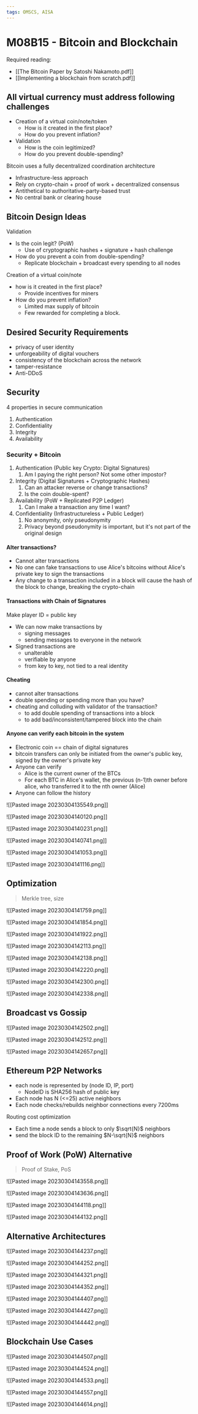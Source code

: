 ```yaml
---
tags: OMSCS, AISA
---
```

# M08B15 - Bitcoin and Blockchain

Required reading: 
- [[The Bitcoin Paper by Satoshi Nakamoto.pdf]]
- [[Implementing a blockchain from scratch.pdf]]

## All virtual currency must address following challenges
- Creation of a virtual coin/note/token
	- How is it created in the first place?
	- How do you prevent inflation?
- Validation
	- How is the coin legitimized?
	- How do you prevent double-spending?

Bitcoin uses a fully decentralized coordination architecture
- Infrastructure-less approach
- Rely on crypto-chain + proof of work + decentralized consensus
- Antithetical to authoritative-party-based trust
- No central bank or clearing house

## Bitcoin Design Ideas
Validation
- Is the coin legit? (PoW)
	- Use of cryptographic hashes + signature + hash challenge
- How do you prevent a coin from double-spending?
	- Replicate blockchain + broadcast every spending to all nodes

Creation of a virtual coin/note
- how is it created in the first place?
	- Provide incentives for miners
- How do you prevent inflation?
	- Limited max supply of bitcoin
	- Few rewarded for completing a block.

## Desired Security Requirements
- privacy of user identity
- unforgeability of digital vouchers
- consistency of the blockchain across the network
- tamper-resistance
- Anti-DDoS

## Security
4 properties in secure communication
1. Authentication
2. Confidentiality
3. Integrity
4. Availability

### Security + Bitcoin
1. Authentication (Public key Crypto: Digital Signatures)
	1. Am I paying the right person? Not some other impostor?
2. Integrity (Digital Signatures + Cryptographic Hashes)
	1. Can an attacker reverse or change transactions?
	2. Is the coin double-spent?
3. Availability (PoW + Replicated P2P Ledger)
	1. Can I make a transaction any time I want?
4. Confidentiality (Infrastructureless + Public Ledger)
	1. No anonymity, only pseudonymity
	2. Privacy beyond pseudonymity is important, but it's not part of the original design

#### Alter transactions?
- Cannot alter transactions
- No one can fake transactions to use Alice's bitcoins without Alice's private key to sign the transactions
- Any change to a transaction included in a block will cause the hash of the block to change, breaking the crypto-chain

#### Transactions with Chain of Signatures
Make player ID = public key
- We can now make transactions by
	- signing messages
	- sending messages to everyone in the network
- Signed transactions are
	- unalterable
	- verifiable by anyone
	- from key to key, not tied to a real identity

#### Cheating
- cannot alter transactions
- double spending or spending more than you have?
- cheating and colluding with validator of the transaction?
	- to add double spending of transactions into a block
	- to add bad/inconsistent/tampered block into the chain

#### Anyone can verify each bitcoin in the system
- Electronic coin == chain of digital signatures
- bitcoin transfers can only be initiated from the owner's public key, signed by the owner's private key
- Anyone can verify
	- Alice is the current owner of the BTCs
	- For each BTC in Alice's wallet, the previous (n-1)th owner before alice, who transferred it to the nth owner (Alice)
- Anyone can follow the history

![[Pasted image 20230304135549.png]]

![[Pasted image 20230304140120.png]]

![[Pasted image 20230304140231.png]]

![[Pasted image 20230304140741.png]]

![[Pasted image 20230304141053.png]]

![[Pasted image 20230304141116.png]]

## Optimization
> Merkle tree, size

![[Pasted image 20230304141759.png]]

![[Pasted image 20230304141854.png]]

![[Pasted image 20230304141922.png]]

![[Pasted image 20230304142113.png]]

![[Pasted image 20230304142138.png]]

![[Pasted image 20230304142220.png]]

![[Pasted image 20230304142300.png]]

![[Pasted image 20230304142338.png]]

## Broadcast vs Gossip
![[Pasted image 20230304142502.png]]

![[Pasted image 20230304142512.png]]

![[Pasted image 20230304142657.png]]

## Ethereum P2P Networks
- each node is represented by (node ID, IP, port)
	- NodeID is SHA256 hash of public key
- Each node has N (<=25) active neighbors
- Each node checks/rebuilds neighbor connections every 7200ms

Routing cost optimization
- Each time a node sends a block to only $\sqrt{N}$ neighbors
- send the block ID to the remaining $N-\sqrt{N}$ neighbors

## Proof of Work (PoW) Alternative
> Proof of Stake, PoS

![[Pasted image 20230304143558.png]]

![[Pasted image 20230304143636.png]]

![[Pasted image 20230304144118.png]]

![[Pasted image 20230304144132.png]]

## Alternative Architectures
![[Pasted image 20230304144237.png]]

![[Pasted image 20230304144252.png]]

![[Pasted image 20230304144321.png]]

![[Pasted image 20230304144352.png]]

![[Pasted image 20230304144407.png]]

![[Pasted image 20230304144427.png]]

![[Pasted image 20230304144442.png]]

## Blockchain Use Cases
![[Pasted image 20230304144507.png]]

![[Pasted image 20230304144524.png]]

![[Pasted image 20230304144533.png]]

![[Pasted image 20230304144557.png]]

![[Pasted image 20230304144614.png]]

